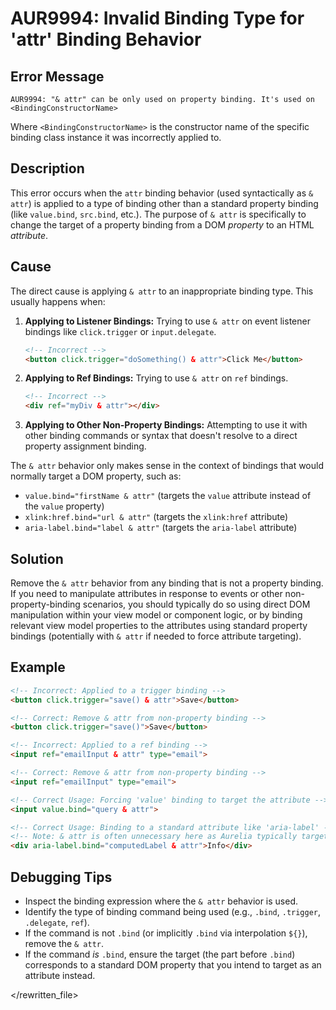 # AUR9994: Invalid Binding Type for 'attr' Binding Behavior

## Error Message

`AUR9994: "& attr" can be only used on property binding. It's used on <BindingConstructorName>`

Where `<BindingConstructorName>` is the constructor name of the specific binding class instance it was incorrectly applied to.

## Description

This error occurs when the `attr` binding behavior (used syntactically as `& attr`) is applied to a type of binding other than a standard property binding (like `value.bind`, `src.bind`, etc.). The purpose of `& attr` is specifically to change the target of a property binding from a DOM *property* to an HTML *attribute*.

## Cause

The direct cause is applying `& attr` to an inappropriate binding type. This usually happens when:

1.  **Applying to Listener Bindings:** Trying to use `& attr` on event listener bindings like `click.trigger` or `input.delegate`.
    ```html
    <!-- Incorrect -->
    <button click.trigger="doSomething() & attr">Click Me</button>
    ```
2.  **Applying to Ref Bindings:** Trying to use `& attr` on `ref` bindings.
    ```html
    <!-- Incorrect -->
    <div ref="myDiv & attr"></div>
    ```
3.  **Applying to Other Non-Property Bindings:** Attempting to use it with other binding commands or syntax that doesn't resolve to a direct property assignment binding.

The `& attr` behavior only makes sense in the context of bindings that would normally target a DOM property, such as:

*   `value.bind="firstName & attr"` (targets the `value` attribute instead of the `value` property)
*   `xlink:href.bind="url & attr"` (targets the `xlink:href` attribute)
*   `aria-label.bind="label & attr"` (targets the `aria-label` attribute)

## Solution

Remove the `& attr` behavior from any binding that is not a property binding. If you need to manipulate attributes in response to events or other non-property-binding scenarios, you should typically do so using direct DOM manipulation within your view model or component logic, or by binding relevant view model properties to the attributes using standard property bindings (potentially with `& attr` if needed to force attribute targeting).

## Example

```html
<!-- Incorrect: Applied to a trigger binding -->
<button click.trigger="save() & attr">Save</button>

<!-- Correct: Remove & attr from non-property binding -->
<button click.trigger="save()">Save</button>

<!-- Incorrect: Applied to a ref binding -->
<input ref="emailInput & attr" type="email">

<!-- Correct: Remove & attr from non-property binding -->
<input ref="emailInput" type="email">

<!-- Correct Usage: Forcing 'value' binding to target the attribute -->
<input value.bind="query & attr">

<!-- Correct Usage: Binding to a standard attribute like 'aria-label' -->
<!-- Note: & attr is often unnecessary here as Aurelia typically targets attributes like aria-* correctly -->
<div aria-label.bind="computedLabel & attr">Info</div>
```

## Debugging Tips

*   Inspect the binding expression where the `& attr` behavior is used.
*   Identify the type of binding command being used (e.g., `.bind`, `.trigger`, `.delegate`, `ref`).
*   If the command is not `.bind` (or implicitly `.bind` via interpolation `${}`), remove the `& attr`.
*   If the command *is* `.bind`, ensure the target (the part before `.bind`) corresponds to a standard DOM property that you intend to target as an attribute instead.

</rewritten_file>
